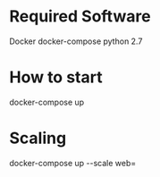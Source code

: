 # Required Software
Docker
docker-compose
python 2.7

# How to start
docker-compose up

# Scaling
docker-compose up --scale web=<number>



